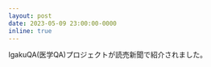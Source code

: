```yaml
---
layout: post
date: 2023-05-09 23:00:00-0000
inline: true
---
```


IgakuQA(医学QA)プロジェクトが読売新聞で紹介されました。
